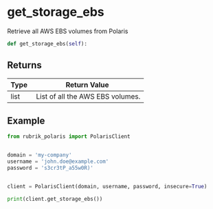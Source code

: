 # get_storage_ebs

Retrieve all AWS EBS volumes from Polaris

```py
def get_storage_ebs(self):
```



## Returns

| Type | Return Value                                                                                  |
|------|-----------------------------------------------------------------------------------------------|
| list | List of all the AWS EBS volumes. |



## Example

```py
from rubrik_polaris import PolarisClient


domain = 'my-company'
username = 'john.doe@example.com'
password = 's3cr3tP_a55w0R)'


client = PolarisClient(domain, username, password, insecure=True)

print(client.get_storage_ebs())

```
